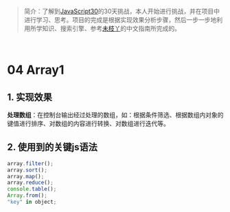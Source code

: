 <br/>

>简介：了解到[JavaScript30](https://javascript30.com)的30天挑战，本人开始进行挑战，并在项目中进行学习、思考。项目的完成是根据实现效果分析步骤，然后一步一步地利用所学知识、搜索引擎、参考[未枝丫](https://github.com/soyaine)的中文指南所完成的。

<br/>

# 04 Array1

## 1. 实现效果
**处理数组**：在控制台输出经过处理的数组，如：根据条件筛选、根据数组内对象的键值进行排序、对数组的内容进行转换、对数组进行迭代等。

## 2. 使用到的关键js语法
```javascript
array.filter();
array.sort();
array.map();
array.reduce();
console.table();
Array.from();
"key" in object;
```
